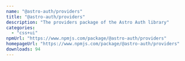 ```yaml
---
name: "@astro-auth/providers"
title: "@astro-auth/providers"
description: "The providers package of the Astro Auth library"
categories:
  - "css+ui"
npmUrl: "https://www.npmjs.com/package/@astro-auth/providers"
homepageUrl: "https://www.npmjs.com/package/@astro-auth/providers"
downloads: 94
---
```

